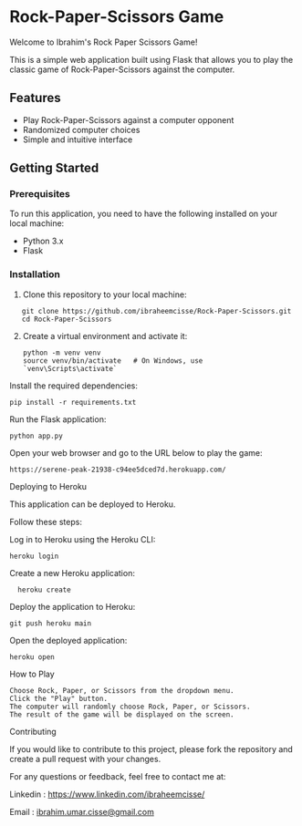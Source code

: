 # Rock-Paper-Scissors Game

Welcome to Ibrahim's Rock Paper Scissors Game!

This is a simple web application built using Flask that allows you to play the classic game of Rock-Paper-Scissors against the computer.

## Features

- Play Rock-Paper-Scissors against a computer opponent
- Randomized computer choices
- Simple and intuitive interface

## Getting Started

### Prerequisites

To run this application, you need to have the following installed on your local machine:

- Python 3.x
- Flask

### Installation

1. Clone this repository to your local machine:

```
   git clone https://github.com/ibraheemcisse/Rock-Paper-Scissors.git
   cd Rock-Paper-Scissors

```
2. Create a virtual environment and activate it:

   ```
   python -m venv venv
   source venv/bin/activate   # On Windows, use `venv\Scripts\activate`

Install the required dependencies:

    pip install -r requirements.txt

Run the Flask application:

    python app.py

Open your web browser and go to the URL below to play the game: 
  
    https://serene-peak-21938-c94ee5dced7d.herokuapp.com/
   
Deploying to Heroku

This application can be deployed to Heroku. 

Follow these steps:

Log in to Heroku using the Heroku CLI:

    heroku login
  
Create a new Heroku application:

      heroku create

Deploy the application to Heroku:

    git push heroku main
    
Open the deployed application:

    heroku open

How to Play

    Choose Rock, Paper, or Scissors from the dropdown menu.
    Click the "Play" button.
    The computer will randomly choose Rock, Paper, or Scissors.
    The result of the game will be displayed on the screen.
    
Contributing

If you would like to contribute to this project, please fork the repository and create a pull request with your changes.

For any questions or feedback, feel free to contact me at: 

Linkedin : https://www.linkedin.com/ibraheemcisse/

Email : ibrahim.umar.cisse@gmail.com
